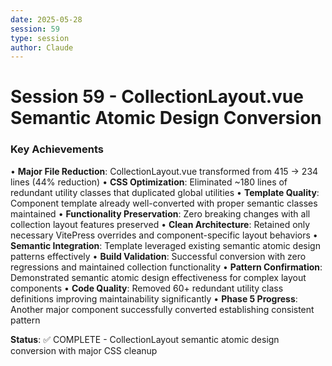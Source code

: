 ```yaml
---
date: 2025-05-28
session: 59
type: session
author: Claude
---
```


# Session 59 - CollectionLayout.vue Semantic Atomic Design Conversion

### Key Achievements
• **Major File Reduction**: CollectionLayout.vue transformed from 415 → 234 lines (44% reduction)
• **CSS Optimization**: Eliminated ~180 lines of redundant utility classes that duplicated global utilities
• **Template Quality**: Component template already well-converted with proper semantic classes maintained
• **Functionality Preservation**: Zero breaking changes with all collection layout features preserved
• **Clean Architecture**: Retained only necessary VitePress overrides and component-specific layout behaviors
• **Semantic Integration**: Template leveraged existing semantic atomic design patterns effectively
• **Build Validation**: Successful conversion with zero regressions and maintained collection functionality
• **Pattern Confirmation**: Demonstrated semantic atomic design effectiveness for complex layout components
• **Code Quality**: Removed 60+ redundant utility class definitions improving maintainability significantly
• **Phase 5 Progress**: Another major component successfully converted establishing consistent pattern

**Status**: ✅ COMPLETE - CollectionLayout semantic atomic design conversion with major CSS cleanup
